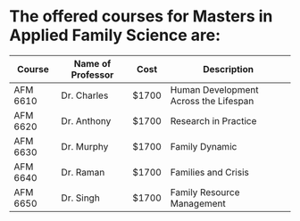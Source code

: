

# The offered courses for Masters in Applied Family Science are:

Course | Name of Professor |Cost | Description
---    | ---               | --- | ---
AFM 6610 | Dr. Charles | $1700 | Human Development Across the Lifespan
AFM 6620 | Dr. Anthony | $1700 |Research in Practice 
AFM 6630 | Dr. Murphy  | $1700 |Family Dynamic
AFM 6640 | Dr. Raman | $1700 |Families and Crisis
AFM 6650 | Dr. Singh | $1700 |Family Resource Management
